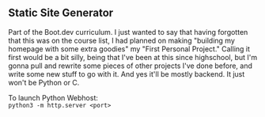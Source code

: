 ## Static Site Generator

Part of the Boot.dev curriculum. I just wanted to say that having forgotten that this was on the course list, I had planned on making "building my homepage with some extra goodies" my "First Personal Project."
Calling it first would be a bit silly, being that I've been at this since highschool, but I'm gonna pull and rewrite some pieces of other projects I've done before, and write some new stuff to go with it. And yes it'll be mostly backend. It just won't be Python or C.

To launch Python Webhost:  
` python3 -m http.server <port> `